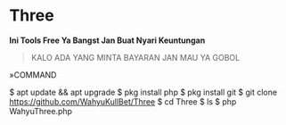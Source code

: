 # Three

**Ini Tools Free Ya Bangst Jan Buat Nyari Keuntungan**

> KALO ADA YANG MINTA BAYARAN JAN MAU YA GOBOL

»COMMAND

$ apt update && apt upgrade
$ pkg install php
$ pkg install git
$ git clone https://github.com/WahyuKullBet/Three
$ cd Three
$ ls
$ php WahyuThree.php
